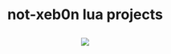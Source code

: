 <h1 align="center">not-xeb0n lua projects</h1>
<h2 align="center">
  
<img src="https://img.shields.io/bitbucket/issues-raw/not-xen0n/Lua">
